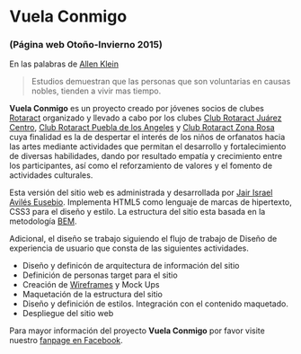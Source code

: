 # Vuela Conmigo
### (Página web Otoño-Invierno 2015)

En las palabras de [Allen Klein](http://www.brainyquote.com/quotes/quotes/a/allenklein285015.html)

> Estudios demuestran que las personas que son voluntarias en causas nobles, tienden a vivir mas tiempo.

**Vuela Conmigo** es un proyecto creado por jóvenes socios de clubes [Rotaract](https://www.facebook.com/rotaractor) organizado y llevado a cabo por los clubes [Club Rotaract Juárez Centro](https://www.facebook.com/RotaractJuarezCentro/), [Club Rotaract Puebla de los Angeles](https://www.facebook.com/rotaractangeles/) y [Club Rotaract Zona Rosa](https://www.facebook.com/RotaractZonaRosaClub/) cuya finalidad es la de despertar el interés de los niños de orfanatos hacia las artes mediante actividades que permitan el desarrollo y fortalecimiento de diversas habilidades, dando por resultado empatía y crecimiento entre los participantes, así como el reforzamiento de valores y el fomento de actividades culturales.

Esta versión del sitio web es administrada y desarrollada por [Jair Israel Avilés Eusebio](mailto:hi@jairaviles.mx). Implementa HTML5 como lenguaje de marcas de hipertexto, CSS3 para el diseño y estilo. La estructura del sitio esta basada en la metodología [BEM](https://en.bem.info/method/).

Adicional, el diseño se trabajo siguiendo el flujo de trabajo de Diseño de experiencia de usuario que consta de las siguientes actividades.

  - Diseño y definicón de arquitectura de información del sitio
  - Definición de personas target para el sitio
  - Creación de [Wireframes](https://invis.io/5S4L58MD7) y Mock Ups
  - Maquetación de la estructura del sitio
  - Diseño y definición de estilos. Integración con el contenido maquetado.
  - Despliegue del sitio web

Para mayor información del proyecto **Vuela Conmigo** por favor visite nuestro [fanpage en Facebook](https://www.facebook.com/talleresvuelaconmigo/).